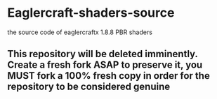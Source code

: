 # Eaglercraft-shaders-source
the source code of eaglercraftx 1.8.8 PBR shaders
## This repository will be deleted imminently. Create a fresh fork ASAP to preserve it, you MUST fork a 100% fresh copy in order for the repository to be considered genuine
